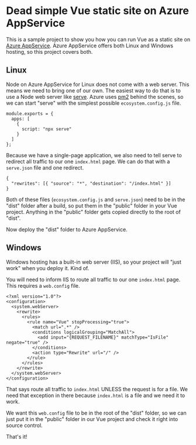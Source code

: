 # Dead simple Vue static site on Azure AppService

This is a sample project to show you how you can run Vue as a static site on [Azure AppService](https://code.visualstudio.com/tutorials/app-service-extension/getting-started?WT.mc_id=personal-github-buhollan). Azure AppService offers both Linux and Windows hosting, so this project covers both.

## Linux

Node on Azure AppService for Linux does not come with a web server. This means we need to bring one of our own. The easiest way to do that is to use a Node web server like [serve](https://www.npmjs.com/package/serve). Azure uses [pm2](http://pm2.keymetrics.io/) behind the scenes, so we can start "serve" with the simplest possible `ecosystem.config.js` file.

```
module.exports = {
  apps: [
    {
      script: "npx serve"
    }
  ]
};
```

Because we have a single-page application, we also need to tell serve to redirect all traffic to our one `index.html` page. We can do that with a `serve.json` file and one redirect.

```
{
  "rewrites": [{ "source": "*", "destination": "/index.html" }]
}
```

Both of these files (`ecosystem.config.js` and `serve.json`) need to be in the "dist" folder after a build, so put them in the "public" folder in your Vue project. Anything in the "public" folder gets copied directly to the root of "dist".

Now deploy the "dist" folder to Azure AppService.

## Windows

Windows hosting has a built-in web server (IIS), so your project will "just work" when you deploy it. Kind of.

You will need to inform IIS to route all traffic to our one `index.html` page. This requires a `web.config` file.

```
<?xml version="1.0"?>
<configuration>
  <system.webServer>
    <rewrite>
      <rules>
        <rule name="Vue" stopProcessing="true">
          <match url=".*" />
          <conditions logicalGrouping="MatchAll">
            <add input="{REQUEST_FILENAME}" matchType="IsFile" negate="true" />
          </conditions>
          <action type="Rewrite" url="/" />
        </rule>
      </rules>
    </rewrite>
  </system.webServer>
</configuration>
```

That says route all traffic to `index.html` UNLESS the request is for a file. We need that exception in there because `index.html` is a file and we need it to work.

We want this `web.config` file to be in the root of the "dist" folder, so we can just put it in the "public" folder in our Vue project and check it right into source control.

That's it!
